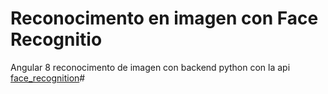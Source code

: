 # Reconocimento en imagen con Face Recognitio 

Angular 8 reconocimento de imagen con backend python con la api [face_recognition](https://github.com/ageitgey/face_recognition)#

